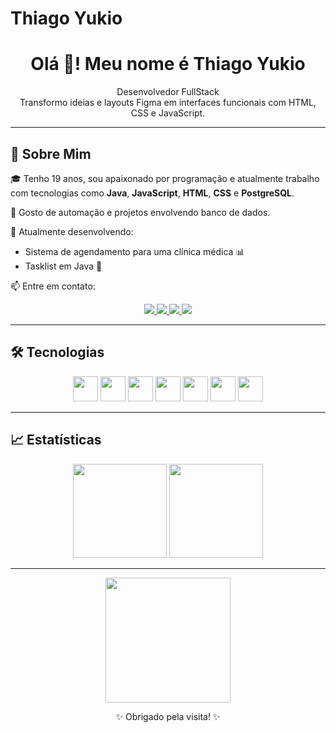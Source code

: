 # Thiago Yukio

<h1 align="center">Olá 👋! Meu nome é Thiago Yukio</h1>
<p align="center">
Desenvolvedor FullStack<br>
Transformo ideias e layouts Figma em interfaces funcionais com HTML, CSS e JavaScript.
</p>

---

## 🚀 Sobre Mim

🎓 Tenho 19 anos, sou apaixonado por programação e atualmente trabalho com tecnologias como **Java**, **JavaScript**, **HTML**, **CSS** e **PostgreSQL**.

🔌 Gosto de automação e projetos envolvendo banco de dados.

🎯 Atualmente desenvolvendo:
- Sistema de agendamento para uma clínica médica 📊  
- Tasklist em Java 🧠  

📫 Entre em contato:

<p align="center">
  <a href="https://www.instagram.com/thiagoyck/" target="_blank">
    <img src="https://img.shields.io/badge/Instagram-E4405F?style=for-the-badge&logo=instagram&logoColor=white"/>
  </a>
  <a href="https://www.linkedin.com/in/thiago-kagoiki-32529b2b7/?originalSubdomain=br" target="_blank">
    <img src="https://img.shields.io/badge/LinkedIn-0077B5?style=for-the-badge&logo=linkedin&logoColor=white"/>
  </a>
  <a href="https://wa.me/48991726261" target="_blank">
    <img src="https://img.shields.io/badge/WhatsApp-25D366?style=for-the-badge&logo=whatsapp&logoColor=white"/>
  </a>
  <a href="mailto:thiagoyck@gmail.com" target="_blank">
    <img src="https://img.shields.io/badge/Gmail-D14836?style=for-the-badge&logo=gmail&logoColor=white"/>
  </a>
</p>

---

## 🛠️ Tecnologias

<p align="center">
  <img src="https://cdn.jsdelivr.net/gh/devicons/devicon/icons/javascript/javascript-original.svg" width="40" />
  <img src="https://cdn.jsdelivr.net/gh/devicons/devicon/icons/html5/html5-original.svg" width="40" />
  <img src="https://cdn.jsdelivr.net/gh/devicons/devicon/icons/css3/css3-original.svg" width="40" />
  <img src="https://cdn.jsdelivr.net/gh/devicons/devicon/icons/flutter/flutter-original.svg" width="40" />
  <img src="https://cdn.jsdelivr.net/gh/devicons/devicon/icons/postgresql/postgresql-original.svg" width="40" />
  <img src="https://cdn.jsdelivr.net/gh/devicons/devicon/icons/java/java-original.svg" width="40" />
  <img src="https://cdn.jsdelivr.net/gh/devicons/devicon/icons/react/react-original.svg" width="40" />
</p>

---

## 📈 Estatísticas

<div align="center">
  <img height="150em" src="https://github-readme-stats.vercel.app/api?username=ThiagoKagoiki&show_icons=true&theme=radical" />
  <img height="150em" src="https://github-readme-stats.vercel.app/api/top-langs/?username=ThiagoKagoiki&layout=compact&theme=radical" />
</div>

---

<div align="center">
  <img src="https://media.giphy.com/media/du3J3cXyzhj75IOgvA/giphy.gif" width="200px">
  <p>✨ Obrigado pela visita! ✨</p>
</div>
